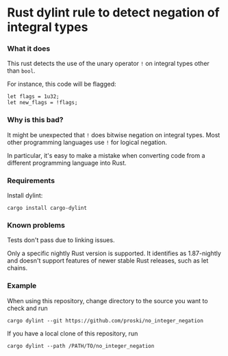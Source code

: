 # Rust dylint rule to detect negation of integral types

### What it does

This rust detects the use of the unary operator `!` on integral types other than `bool`.

For instance, this code will be flagged:

```
let flags = 1u32;
let new_flags = !flags;
```

### Why is this bad?

It might be unexpected that `!` does bitwise negation on integral types. Most
other programming languages use `!` for logical negation.

In particular, it's easy to make a mistake when converting code from a
different programming language into Rust.

### Requirements

Install dylint:

```
cargo install cargo-dylint
```

### Known problems

Tests don't pass due to linking issues.

Only a specific nightly Rust version is supported. It identifies as
1.87-nightly and doesn't support features of newer stable Rust releases, such
as let chains.

### Example

When using this repository, change directory to the source you want to check
and run

```
cargo dylint --git https://github.com/proski/no_integer_negation
```

If you have a local clone of this repository, run

```
cargo dylint --path /PATH/TO/no_integer_negation
```
